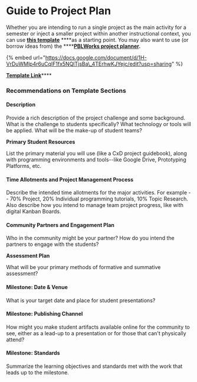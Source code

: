 # Guide to Project Plan

Whether you are intending to run a single project as the main activity for a semester or inject a smaller project within another instructional context, you can use [**this template**](https://docs.google.com/document/d/1H-VrDuWMlp4r6uCqIF1fx5NQlTjsBa_4TErhwKJYejc/edit?usp=sharing) ****as a starting point. You may also want to use \(or borrow ideas from\) the ****[**PBLWorks project planner**](https://my.pblworks.org/planner)**.**

{% embed url="https://docs.google.com/document/d/1H-VrDuWMlp4r6uCqIF1fx5NQlTjsBa\_4TErhwKJYejc/edit?usp=sharing" %}

[**Template Link**](https://docs.google.com/document/d/1H-VrDuWMlp4r6uCqIF1fx5NQlTjsBa_4TErhwKJYejc/edit?usp=sharing)\*\*\*\*

### **Recommendations on Template Sections**

#### **Description**

Provide a rich description of the project challenge and some background. What is the challenge to students specifically?  What technology or tools will be applied. What will be the make-up of student teams?

**Primary Student Resources**

List the primary material you will use \(like a CxD project guidebook\), along with programming environments and tools--like Google Drive, Prototyping Platforms, etc. 

#### Time Allotments and Project Management Process

Describe the intended time allotments for the major activities. For example -- 70% Project, 20% Individual programming tutorials, 10% Topic Research.  Also describe how you intend to manage team project progress, like with digital Kanban Boards.

#### Community Partners and Engagement Plan

Who in the community might be your partner? How do you intend the partners to engage with the students?

**Assessment Plan**

What will be your primary methods of formative and summative assessment?

#### Milestone: Date & Venue

What is your target date and place for student presentations?

#### Milestone: Publishing Channel

How might you make student artifacts available online for the community to see, either as a lead-up to a presentation or for those that can't physically attend? 

#### Milestone: Standards

Summarize the learning objectives and standards met with the work that leads up to the milestone.

